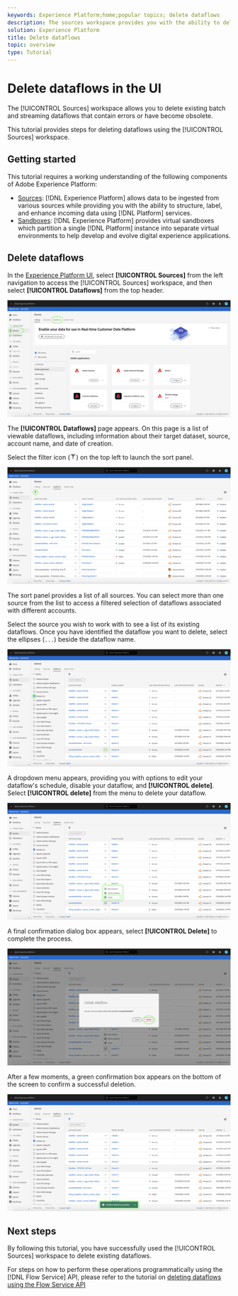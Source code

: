 ```yaml
---
keywords: Experience Platform;home;popular topics; delete dataflows
description: The sources workspace provides you with the ability to delete existing batch and streaming dataflows that contain errors or have become obsolete.
solution: Experience Platform
title: Delete dataflows
topic: overview
type: Tutorial
---
```


# Delete dataflows in the UI

The [!UICONTROL Sources] workspace allows you to delete existing batch and streaming dataflows that contain errors or have become obsolete.

This tutorial provides steps for deleting dataflows using the [!UICONTROL Sources] workspace.

## Getting started

This tutorial requires a working understanding of the following components of Adobe Experience Platform:

- [Sources](../../home.md): [!DNL Experience Platform] allows data to be ingested from various sources while providing you with the ability to structure, label, and enhance incoming data using [!DNL Platform] services.
- [Sandboxes](../../../sandboxes/home.md): [!DNL Experience Platform] provides virtual sandboxes which partition a single [!DNL Platform] instance into separate virtual environments to help develop and evolve digital experience applications.

## Delete dataflows

In the [Experience Platform UI](https://platform.adobe.com), select **[!UICONTROL Sources]** from the left navigation to access the [!UICONTROL Sources] workspace, and then select **[!UICONTROL Dataflows]** from the top header.

![catalog](../../images/tutorials/delete/catalog.png)

The **[!UICONTROL Dataflows]** page appears. On this page is a list of viewable dataflows, including information about their target dataset, source, account name, and date of creation.

Select the filter icon (![filter-icon](../../images/tutorials/delete/filter.png)) on the top left to launch the sort panel.

![dataflows](../../images/tutorials/delete/dataflows-list.png)

The sort panel provides a list of all sources. You can select more than one source from the list to access a filtered selection of dataflows associated with different accounts.

Select the source you wish to work with to see a list of its existing dataflows. Once you have identified the dataflow you want to delete, select the ellipses (`...`) beside the dataflow name.

![dataflows-filter](../../images/tutorials/delete/dataflows-filter.png)

A dropdown menu appears, providing you with options to edit your dataflow's schedule, disable your dataflow, and **[!UICONTROL delete]**.
Select **[!UICONTROL delete]** from the menu to delete your dataflow.

![delete](../../images/tutorials/delete/delete.png)

A final confirmation dialog box appears, select **[!UICONTROL Delete]** to complete the process.

![confirm](../../images/tutorials/delete/confirm.png)

After a few moments, a green confirmation box appears on the bottom of the screen to confirm a successful deletion.

![confirmed](../../images/tutorials/delete/confirmed.png)

## Next steps

By following this tutorial, you have successfully used the [!UICONTROL Sources] workspace to delete existing dataflows.

For steps on how to perform these operations programmatically using the [!DNL Flow Service] API, please refer to the tutorial on [deleting dataflows using the Flow Service API](../../tutorials/api/delete-dataflows.md)